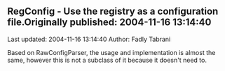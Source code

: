 ## RegConfig - Use the registry as a configuration file.Originally published: 2004-11-16 13:14:40 
Last updated: 2004-11-16 13:14:40 
Author: Fadly Tabrani 
 
Based on RawConfigParser, the usage and implementation is almost the same, however this is not a subclass of it because it doesn't need to.